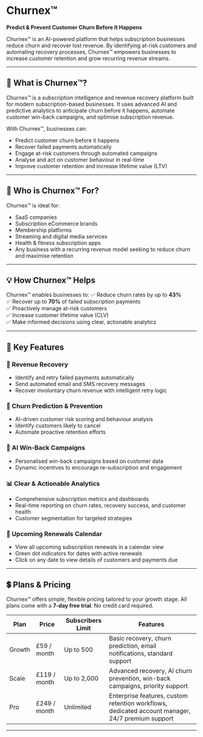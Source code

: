 # Churnex™

**Predict & Prevent Customer Churn Before It Happens**

Churnex™ is an AI-powered platform that helps subscription businesses reduce churn and recover lost revenue. By identifying at-risk customers and automating recovery processes, Churnex™ empowers businesses to increase customer retention and grow recurring revenue streams.

---

## 🌟 What is Churnex™?

Churnex™ is a subscription intelligence and revenue recovery platform built for modern subscription-based businesses. It uses advanced AI and predictive analytics to anticipate churn before it happens, automate customer win-back campaigns, and optimise subscription revenue.

With Churnex™, businesses can:
- Predict customer churn before it happens
- Recover failed payments automatically
- Engage at-risk customers through automated campaigns
- Analyse and act on customer behaviour in real-time
- Improve customer retention and increase lifetime value (LTV)

---

## 🎯 Who is Churnex™ For?

Churnex™ is ideal for:
- SaaS companies
- Subscription eCommerce brands
- Membership platforms
- Streaming and digital media services
- Health & fitness subscription apps
- Any business with a recurring revenue model seeking to reduce churn and maximise retention

---

## 💡 How Churnex™ Helps

Churnex™ enables businesses to:
✅ Reduce churn rates by up to **43%**  
✅ Recover up to **70%** of failed subscription payments  
✅ Proactively manage at-risk customers  
✅ Increase customer lifetime value (CLV)  
✅ Make informed decisions using clear, actionable analytics

---

## 🚀 Key Features

### 🔄 Revenue Recovery
- Identify and retry failed payments automatically
- Send automated email and SMS recovery messages
- Recover involuntary churn revenue with intelligent retry logic

### 🔮 Churn Prediction & Prevention
- AI-driven customer risk scoring and behaviour analysis
- Identify customers likely to cancel
- Automate proactive retention efforts

### 🎯 AI Win-Back Campaigns
- Personalised win-back campaigns based on customer data
- Dynamic incentives to encourage re-subscription and engagement

### 📊 Clear & Actionable Analytics
- Comprehensive subscription metrics and dashboards
- Real-time reporting on churn rates, recovery success, and customer health
- Customer segmentation for targeted strategies

### 📅 Upcoming Renewals Calendar
- View all upcoming subscription renewals in a calendar view
- Green dot indicators for dates with active renewals
- Click on any date to view details of customers and payments due

---

## 💲 Plans & Pricing

Churnex™ offers simple, flexible pricing tailored to your growth stage. All plans come with a **7-day free trial**. No credit card required.

| Plan   | Price        | Subscribers Limit | Features                                                           |
|--------|--------------|-------------------|-------------------------------------------------------------------|
| Growth | £59 / month  | Up to 500         | Basic recovery, churn prediction, email notifications, standard support |
| Scale  | £119 / month | Up to 2,000       | Advanced recovery, AI churn prevention, win-back campaigns, priority support |
| Pro    | £249 / month | Unlimited         | Enterprise features, custom retention workflows, dedicated account manager, 24/7 premium support |

---
